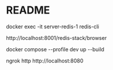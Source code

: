 # README

docker exec -it server-redis-1 redis-cli

http://localhost:8001/redis-stack/browser

docker compose --profile dev up --build

ngrok http http://localhost:8080